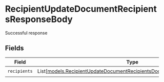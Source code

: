 # RecipientUpdateDocumentRecipientsResponseBody

Successful response


## Fields

| Field                                                                                                                                                      | Type                                                                                                                                                       | Required                                                                                                                                                   | Description                                                                                                                                                |
| ---------------------------------------------------------------------------------------------------------------------------------------------------------- | ---------------------------------------------------------------------------------------------------------------------------------------------------------- | ---------------------------------------------------------------------------------------------------------------------------------------------------------- | ---------------------------------------------------------------------------------------------------------------------------------------------------------- |
| `recipients`                                                                                                                                               | List[[models.RecipientUpdateDocumentRecipientsDocumentsRecipientsRecipients](../models/recipientupdatedocumentrecipientsdocumentsrecipientsrecipients.md)] | :heavy_check_mark:                                                                                                                                         | N/A                                                                                                                                                        |